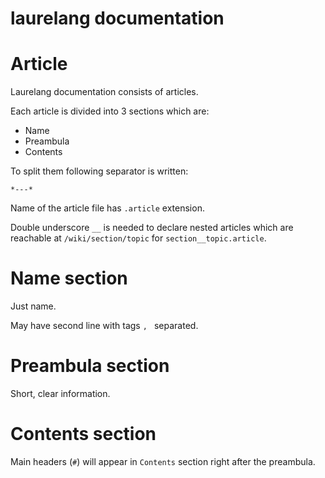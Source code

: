 # laurelang documentation

# Article

Laurelang documentation consists of articles.

Each article is divided into 3 sections which are:

* Name
* Preambula
* Contents

To split them following separator is written:

```
*---*
```

Name of the article file has `.article` extension.

Double underscore `__` is needed to declare nested articles which are reachable at `/wiki/section/topic` for `section__topic.article`.

# Name section

Just name.

May have second line with tags `, ` separated.

# Preambula section

Short, clear information.

# Contents section

Main headers (`#`) will appear in `Contents` section right after the preambula.